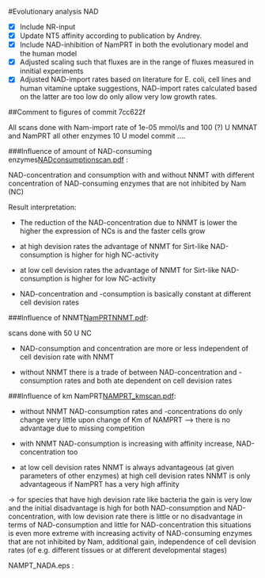 #Evolutionary analysis NAD

- [x]  Include NR-input
- [x] Update NT5 affinity according to publication by Andrey.
- [x] Include NAD-inhibition of NamPRT in both the evolutionary model and the human model
- [x]  Adjusted scaling such that fluxes are in the range of fluxes measured in innitial experiments
- [x]  Adjusted NAD-import rates based on literature for E. coli, cell lines and human vitamine uptake suggestions, NAD-import rates calculated based on the  latter are too low do only allow very low growth rates.

##Comment to figures  of commit  7cc622f

All scans done with Nam-import rate of 1e-05 mmol/ls and 100 (?) U  NMNAT and NamPRT all other enzymes 10 U model commit ....

###Influence of amount of NAD-consuming enzymes[NADconsumptionscan.pdf](NADconsumptionscan.pdf) :

NAD-concentration and consumption with and without NNMT with different concentration of NAD-consuming enzymes that are not inhibited by Nam (NC)

Result interpretation:

- The reduction of the NAD-concentration due to NNMT is lower the higher the expression of NCs is and the faster cells grow

- at high devision rates the advantage of NNMT for Sirt-like NAD-consumption is higher for high NC-activity 

- at low cell devision rates the advantage of NNMT for Sirt-like NAD-consumption is higher for low NC-activity

- NAD-concentration and -consumption is basically constant at different cell devision rates

###Influence of NNMT[NamPRTNNMT.pdf](NamPRTNNMT.pdf):

scans done with 50 U NC

- NAD-consumption and concentration are more or less independent of cell devision rate with NNMT 

- without NNMT there is a trade of between NAD-concentration and -consumption rates and both ate dependent on cell devision rates

###Influence of km NamPRT[NAMPRT_kmscan.pdf](NAMPRT_kmscan.pdf):

- without NNMT NAD-consumption rates and -concentrations do only change very little upon change of Km of NAMPRT --> there is no advantage due to missing competition

- with NNMT NAD-consumption is increasing with affinity increase, NAD-concentration too

- at  low cell devision rates NNMT is always advantageous (at given parameters of other enzymes)  at high cell devision rates NNMT is only advantageous if NamPRT has a very high affinity

-> for species that have high devision rate like bacteria the gain is very low and the initial disadvantage is high for both NAD-consumption and NAD-concentration, with low devision rate there is little or no disadvantage in terms of NAD-consumption and little for NAD-concentration this situations is even more extreme with increasing activity of NAD-consuming enzymes that are not inhibited by Nam, additional gain, independence of cell devision rates (of e.g. different tissues or at different developmental stages)

NAMPT_NADA.eps :